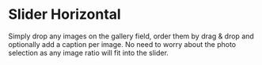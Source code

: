 # Slider Horizontal

Simply drop any images on the gallery field, order them by drag & drop and optionally add a caption per image. No need to worry about the photo selection as any image ratio will fit into the slider.
